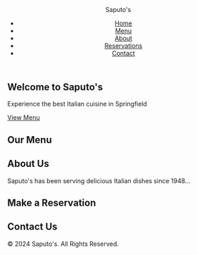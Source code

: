 <!DOCTYPE html>
<html lang="en">
<head>
    <meta charset="UTF-8">
    <meta name="viewport" content="width=device-width, initial-scale=1.0">
    <title>Saputo's Italian Cuisine</title>
    <link rel="stylesheet" href="styles.css">
</head>
<body>
    <header>
        <nav class="navbar">
            <div class="logo">Saputo's</div>
            <ul class="nav-links">
                <li><a href="#home">Home</a></li>
                <li><a href="#menu">Menu</a></li>
                <li><a href="#about">About</a></li>
                <li><a href="#reservations">Reservations</a></li>
                <li><a href="#contact">Contact</a></li>
            </ul>
        </nav>
    </header>
    <section id="home" class="hero">
        <div class="hero-content">
            <h1>Welcome to Saputo's</h1>
            <p>Experience the best Italian cuisine in Springfield</p>
            <a href="#menu" class="btn">View Menu</a>
        </div>
    </section>
    <section id="menu" class="menu-section">
        <h2>Our Menu</h2>
        <!-- Add interactive menu items here -->
    </section>
    <section id="about" class="about-section">
        <h2>About Us</h2>
        <p>Saputo's has been serving delicious Italian dishes since 1948...</p>
    </section>
    <section id="reservations" class="reservations-section">
        <h2>Make a Reservation</h2>
        <!-- Add online reservation form here -->
    </section>
    <section id="contact" class="contact-section">
        <h2>Contact Us</h2>
        <!-- Add contact form and information here -->
    </section>
    <footer>
        <p>&copy; 2024 Saputo's. All Rights Reserved.</p>
    </footer>
    <script src="scripts.js"></script>
</body>
</html>
